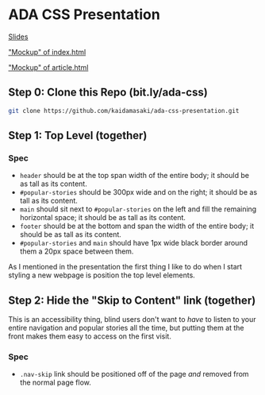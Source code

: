 # ADA CSS Presentation #

[Slides](https://docs.google.com/presentation/d/1w_2pnKUH0avPC6nstE283m_RFvHMIpkgtAWfmJueddk/edit?usp=sharing)

["Mockup" of index.html](index-mockup.png)

["Mockup" of article.html](article-mockup.png)

## Step 0: Clone this Repo (bit.ly/ada-css) ##

```bash
git clone https://github.com/kaidamasaki/ada-css-presentation.git
```

## Step 1: Top Level (together) ##

### Spec ###
* `header` should be at the top span width of the entire body; it
  should be as tall as its content.
* `#popular-stories` should be 300px wide and on the right; it should
    be as tall as its content.
* `main` should sit next to `#popular-stories` on the left and fill
    the remaining horizontal space; it should be as tall as its
    content.
* `footer` should be at the bottom and span the width of the entire
  body; it should be as tall as its content.
* `#popular-stories` and `main` should have 1px wide black border
  around them a 20px space between them.

As I mentioned in the presentation the first thing I like to do when I
start styling a new webpage is position the top level elements.

## Step 2: Hide the "Skip to Content" link (together) ##

This is an accessibility thing, blind users don't want to _have_ to
listen to your entire navigation and popular stories all the time, but
putting them at the front makes them easy to access on the first
visit.

### Spec ###
* `.nav-skip` link should be positioned off of the page _and_ removed
  from the normal page flow.
